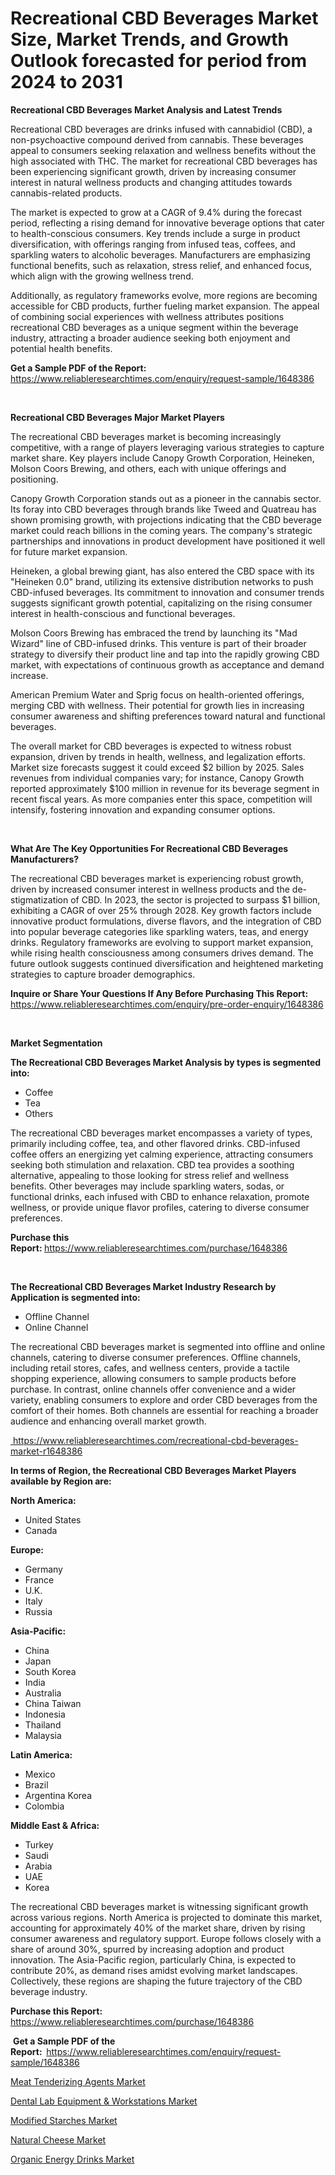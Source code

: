<p><h1>Recreational CBD Beverages Market Size, Market Trends, and Growth Outlook forecasted for period from 2024 to 2031</h1></p><p><strong>Recreational CBD Beverages Market Analysis and Latest Trends</strong></p>
<p><p>Recreational CBD beverages are drinks infused with cannabidiol (CBD), a non-psychoactive compound derived from cannabis. These beverages appeal to consumers seeking relaxation and wellness benefits without the high associated with THC. The market for recreational CBD beverages has been experiencing significant growth, driven by increasing consumer interest in natural wellness products and changing attitudes towards cannabis-related products.</p><p>The market is expected to grow at a CAGR of 9.4% during the forecast period, reflecting a rising demand for innovative beverage options that cater to health-conscious consumers. Key trends include a surge in product diversification, with offerings ranging from infused teas, coffees, and sparkling waters to alcoholic beverages. Manufacturers are emphasizing functional benefits, such as relaxation, stress relief, and enhanced focus, which align with the growing wellness trend.</p><p>Additionally, as regulatory frameworks evolve, more regions are becoming accessible for CBD products, further fueling market expansion. The appeal of combining social experiences with wellness attributes positions recreational CBD beverages as a unique segment within the beverage industry, attracting a broader audience seeking both enjoyment and potential health benefits.</p></p>
<p><strong>Get a Sample PDF of the Report:&nbsp;</strong> <a href="https://www.reliableresearchtimes.com/enquiry/request-sample/1648386?utm_campaign=1565&utm_medium=2&utm_source=Github&utm_content=ia&utm_term=19102024&utm_id=recreational-cbd-beverages">https://www.reliableresearchtimes.com/enquiry/request-sample/1648386</a></p>
<p>&nbsp;</p>
<p><strong>Recreational CBD Beverages Major Market Players</strong></p>
<p><p>The recreational CBD beverages market is becoming increasingly competitive, with a range of players leveraging various strategies to capture market share. Key players include Canopy Growth Corporation, Heineken, Molson Coors Brewing, and others, each with unique offerings and positioning.</p><p>Canopy Growth Corporation stands out as a pioneer in the cannabis sector. Its foray into CBD beverages through brands like Tweed and Quatreau has shown promising growth, with projections indicating that the CBD beverage market could reach billions in the coming years. The company's strategic partnerships and innovations in product development have positioned it well for future market expansion.</p><p>Heineken, a global brewing giant, has also entered the CBD space with its "Heineken 0.0" brand, utilizing its extensive distribution networks to push CBD-infused beverages. Its commitment to innovation and consumer trends suggests significant growth potential, capitalizing on the rising consumer interest in health-conscious and functional beverages.</p><p>Molson Coors Brewing has embraced the trend by launching its "Mad Wizard" line of CBD-infused drinks. This venture is part of their broader strategy to diversify their product line and tap into the rapidly growing CBD market, with expectations of continuous growth as acceptance and demand increase.</p><p>American Premium Water and Sprig focus on health-oriented offerings, merging CBD with wellness. Their potential for growth lies in increasing consumer awareness and shifting preferences toward natural and functional beverages.</p><p>The overall market for CBD beverages is expected to witness robust expansion, driven by trends in health, wellness, and legalization efforts. Market size forecasts suggest it could exceed $2 billion by 2025. Sales revenues from individual companies vary; for instance, Canopy Growth reported approximately $100 million in revenue for its beverage segment in recent fiscal years. As more companies enter this space, competition will intensify, fostering innovation and expanding consumer options.</p></p>
<p>&nbsp;</p>
<p><strong>What Are The Key Opportunities For Recreational CBD Beverages Manufacturers?</strong></p>
<p><p>The recreational CBD beverages market is experiencing robust growth, driven by increased consumer interest in wellness products and the de-stigmatization of CBD. In 2023, the sector is projected to surpass $1 billion, exhibiting a CAGR of over 25% through 2028. Key growth factors include innovative product formulations, diverse flavors, and the integration of CBD into popular beverage categories like sparkling waters, teas, and energy drinks. Regulatory frameworks are evolving to support market expansion, while rising health consciousness among consumers drives demand. The future outlook suggests continued diversification and heightened marketing strategies to capture broader demographics.</p></p>
<p><strong>Inquire or Share Your Questions If Any Before Purchasing This Report:</strong> <a href="https://www.reliableresearchtimes.com/enquiry/pre-order-enquiry/1648386?utm_campaign=1565&utm_medium=2&utm_source=Github&utm_content=ia&utm_term=19102024&utm_id=recreational-cbd-beverages">https://www.reliableresearchtimes.com/enquiry/pre-order-enquiry/1648386</a></p>
<p>&nbsp;</p>
<p><strong>Market Segmentation</strong></p>
<p><strong>The Recreational CBD Beverages Market Analysis by types is segmented into:</strong></p>
<p><ul><li>Coffee</li><li>Tea</li><li>Others</li></ul></p>
<p><p>The recreational CBD beverages market encompasses a variety of types, primarily including coffee, tea, and other flavored drinks. CBD-infused coffee offers an energizing yet calming experience, attracting consumers seeking both stimulation and relaxation. CBD tea provides a soothing alternative, appealing to those looking for stress relief and wellness benefits. Other beverages may include sparkling waters, sodas, or functional drinks, each infused with CBD to enhance relaxation, promote wellness, or provide unique flavor profiles, catering to diverse consumer preferences.</p></p>
<p><strong>Purchase this Report:&nbsp;</strong><a href="https://www.reliableresearchtimes.com/purchase/1648386?utm_campaign=1565&utm_medium=2&utm_source=Github&utm_content=ia&utm_term=19102024&utm_id=recreational-cbd-beverages">https://www.reliableresearchtimes.com/purchase/1648386</a></p>
<p>&nbsp;</p>
<p><strong>The Recreational CBD Beverages Market Industry Research by Application is segmented into:</strong></p>
<p><ul><li>Offline Channel</li><li>Online Channel</li></ul></p>
<p><p>The recreational CBD beverages market is segmented into offline and online channels, catering to diverse consumer preferences. Offline channels, including retail stores, cafes, and wellness centers, provide a tactile shopping experience, allowing consumers to sample products before purchase. In contrast, online channels offer convenience and a wider variety, enabling consumers to explore and order CBD beverages from the comfort of their homes. Both channels are essential for reaching a broader audience and enhancing overall market growth.</p></p>
<p><a href="https://www.reliableresearchtimes.com/recreational-cbd-beverages-market-r1648386?utm_campaign=1565&utm_medium=2&utm_source=Github&utm_content=ia&utm_term=19102024&utm_id=recreational-cbd-beverages">&nbsp;https://www.reliableresearchtimes.com/recreational-cbd-beverages-market-r1648386</a></p>
<p><strong>In terms of Region, the Recreational CBD Beverages Market Players available by Region are:</strong></p>
<p>
    <p> <strong> North America: </strong>
        <ul>
            <li>United States</li>
            <li>Canada</li>
        </ul>
        </p> 
    <p> <strong> Europe: </strong>
        <ul>
            <li>Germany</li>
            <li>France</li>
            <li>U.K.</li>
            <li>Italy</li>
            <li>Russia</li>
        </ul>
        </p> 
    <p> <strong> Asia-Pacific: </strong>
        <ul>
            <li>China</li>
            <li>Japan</li>
            <li>South Korea</li>
            <li>India</li>
            <li>Australia</li>
            <li>China Taiwan</li>
            <li>Indonesia</li>
            <li>Thailand</li>
            <li>Malaysia</li>
        </ul>
        </p> 
    <p> <strong> Latin America: </strong>
        <ul>
            <li>Mexico</li>
            <li>Brazil</li>
            <li>Argentina Korea</li>
            <li>Colombia</li>
        </ul>
        </p> 
    <p> <strong> Middle East & Africa: </strong>
        <ul>
            <li>Turkey</li>
            <li>Saudi</li>
            <li>Arabia</li>
            <li>UAE</li>
            <li>Korea</li>
        </ul>
    </p>
    </p>
<p><p>The recreational CBD beverages market is witnessing significant growth across various regions. North America is projected to dominate this market, accounting for approximately 40% of the market share, driven by rising consumer awareness and regulatory support. Europe follows closely with a share of around 30%, spurred by increasing adoption and product innovation. The Asia-Pacific region, particularly China, is expected to contribute 20%, as demand rises amidst evolving market landscapes. Collectively, these regions are shaping the future trajectory of the CBD beverage industry.</p></p>
<p><strong>Purchase this Report: </strong><a href="https://www.reliableresearchtimes.com/purchase/1648386?utm_campaign=1565&utm_medium=2&utm_source=Github&utm_content=ia&utm_term=19102024&utm_id=recreational-cbd-beverages">https://www.reliableresearchtimes.com/purchase/1648386</a></p>
<p>&nbsp;<strong>Get a Sample PDF of the Report:&nbsp;&nbsp;</strong><a href="https://www.reliableresearchtimes.com/enquiry/request-sample/1648386?utm_campaign=1565&utm_medium=2&utm_source=Github&utm_content=ia&utm_term=19102024&utm_id=recreational-cbd-beverages">https://www.reliableresearchtimes.com/enquiry/request-sample/1648386</a></p>
<p><strong></strong></p>
<p><p><a href="https://www.linkedin.com/pulse/meat-tenderizing-agents-industry-forecast-market-shifts-qgnle?utm_campaign=1565&utm_medium=2&utm_source=Github&utm_content=ia&utm_term=19102024&utm_id=recreational-cbd-beverages">Meat Tenderizing Agents Market</a></p><p><a href="https://github.com/mauripalmi/Market-Research-Report-List-5/blob/main/dental-lab-equipment-workstations-market.md?utm_campaign=1565&utm_medium=2&utm_source=Github&utm_content=ia&utm_term=19102024&utm_id=recreational-cbd-beverages">Dental Lab Equipment & Workstations Market</a></p><p><a href="https://www.linkedin.com/pulse/modified-starches-market-drivers-challenges-forecast-2024-2031-hlcae?utm_campaign=1565&utm_medium=2&utm_source=Github&utm_content=ia&utm_term=19102024&utm_id=recreational-cbd-beverages">Modified Starches Market</a></p><p><a href="https://www.linkedin.com/pulse/natural-cheese-market-evolution-regional-adaptations-innovation-j6axe?utm_campaign=1565&utm_medium=2&utm_source=Github&utm_content=ia&utm_term=19102024&utm_id=recreational-cbd-beverages">Natural Cheese Market</a></p><p><a href="https://www.linkedin.com/pulse/organic-energy-drinks-market-opportunities-emerging-upuhe?utm_campaign=1565&utm_medium=2&utm_source=Github&utm_content=ia&utm_term=19102024&utm_id=recreational-cbd-beverages">Organic Energy Drinks Market</a></p></p>